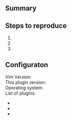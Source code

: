 <!-- Thanks for opening Issue
     Please read text below and provide all necessary info
     Please understand that if issue can't be reproduced it may be closed. -->
     
<!-- Note that text enclosed by such arrows will be deleted automatically -->

## Summary 
<!-- Describe your problem here. Don't go full out, just provide
     short and clear explanations of the problem. -->
     
## Steps to reproduce
<!-- Please provide short and meaningful steps, so it will be
     lot easier to reproduce your issue -->
1. 
2. 
3. 
<!-- You can extend the list if needed -->

## Configuraton
<!-- Please provide as much info about your workspace as possible -->  
Vim Version: <!-- First two lines of `:version` output -->  
This plugin version: <!-- run `git rev-parse origin/master` at installation folder -->  
Operating system: <!-- i.e. Windows 10, Ubuntu 18.04, MacOS 10.13 -->  
List of plugins:  
- <!-- Plugin 'andreyorst/SimpleSnippets.vim  and others go here -->
-
-
<!-- You can extend the list if needed -->
